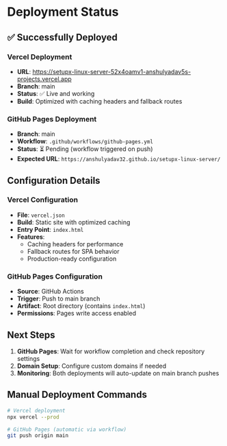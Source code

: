 # Deployment Status

## ✅ Successfully Deployed

### Vercel Deployment
- **URL**: https://setupx-linux-server-52x4oamv1-anshulyadav5s-projects.vercel.app
- **Branch**: main
- **Status**: ✅ Live and working
- **Build**: Optimized with caching headers and fallback routes

### GitHub Pages Deployment
- **Branch**: main
- **Workflow**: `.github/workflows/github-pages.yml`
- **Status**: ⏳ Pending (workflow triggered on push)
- **Expected URL**: `https://anshulyadav32.github.io/setupx-linux-server/`

## Configuration Details

### Vercel Configuration
- **File**: `vercel.json`
- **Build**: Static site with optimized caching
- **Entry Point**: `index.html`
- **Features**: 
  - Caching headers for performance
  - Fallback routes for SPA behavior
  - Production-ready configuration

### GitHub Pages Configuration
- **Source**: GitHub Actions
- **Trigger**: Push to main branch
- **Artifact**: Root directory (contains `index.html`)
- **Permissions**: Pages write access enabled

## Next Steps

1. **GitHub Pages**: Wait for workflow completion and check repository settings
2. **Domain Setup**: Configure custom domains if needed
3. **Monitoring**: Both deployments will auto-update on main branch pushes

## Manual Deployment Commands

```bash
# Vercel deployment
npx vercel --prod

# GitHub Pages (automatic via workflow)
git push origin main
```
